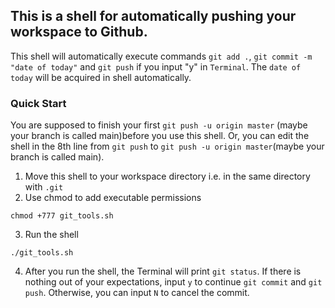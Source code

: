 ## This is a shell for automatically pushing your workspace to Github.

This shell will automatically execute commands `git add .`, `git commit -m "date of today"` and `git push` if you input "y" in `Terminal`. The `date of today` will be acquired in shell automatically.

### Quick Start

You are supposed to finish your first `git push -u origin master` (maybe your branch is called main)before you use this shell. Or, you can edit the shell in the 8th line from `git push` to `git push -u origin master`(maybe your branch is called main).

1. Move this shell to your workspace directory i.e. in the same directory with `.git`
2. Use chmod to add executable permissions

```
chmod +777 git_tools.sh
```

3. Run the shell

```
./git_tools.sh
```

4. After you run the shell, the Terminal will print `git status`. If there is nothing out of your expectations, input `y` to continue `git commit` and `git push`. Otherwise, you can input `N` to cancel the commit.
